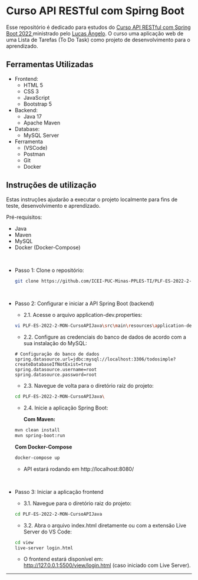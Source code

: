 # Curso API RESTful com Spirng Boot

Esse repositório é dedicado para estudos do [Curso API RESTful com Spring Boot 2022 ](https://www.youtube.com/playlist?list=PLiXotHlANc8ptwP6wajo73OZo9Nh5i597) ministrado pelo [Lucas Ângelo](https://github.com/Lucas-Angelo). O curso uma aplicação web de uma Lista de Tarefas (To Do Task) como projeto de desenvolvimento para o aprendizado.

## Ferramentas Utilizadas 
- Frontend:
  - HTML 5
  - CSS 3
  - JavaScript
  - Bootstrap 5
- Backend:
  - Java 17
  - Apache Maven
- Database:
  - MySQL Server
- Ferramenta
  - (VSCode)
  - Postman
  - Git
  - Docker

## Instruções de utilização

Estas instruções ajudarão a executar o projeto localmente para fins de teste, desenvolvimento e aprendizado.

Pré-requisitos:
  - Java
  - Maven
  - MySQL
  - Docker (Docker-Compose)

<br>

- Passo 1: Clone o repositório:
  ```bash
  git clone https://github.com/ICEI-PUC-Minas-PPLES-TI/PLF-ES-2022-2-MON-CursoAPIJava.git
  ```

<br>

- Passo 2: Configurar e iniciar a API Spring Boot (backend)

  - 2.1. Acesse o arquivo application-dev.properties:
  ```bash
  vi PLF-ES-2022-2-MON-CursoAPIJava\src\main\resources\application-dev.properties
  ```

  - 2.2. Configure as credenciais do banco de dados de acordo com a sua instalação do MySQL:
  ```proprieties
  # Configuração do banco de dados
  spring.datasource.url=jdbc:mysql://localhost:3306/todosimple?createDatabaseIfNotExist=true
  spring.datasource.username=root
  spring.datasource.password=root
  ```

  - 2.3. Navegue de volta para o diretório raiz do projeto:
  ```bash
  cd PLF-ES-2022-2-MON-CursoAPIJava\
  ```

  - 2.4. Inicie a aplicação Spring Boot:
 
    **Com Maven:**
  ```bash
  mvn clean install
  mvn spring-boot:run
  ```
   
    **Com Docker-Compose**
  ```bash
  docker-compose up
  ```
  
  - API estará rodando em http://localhost:8080/

<br>

- Passo 3: Iniciar a aplicação frontend

  - 3.1. Navegue para o diretório raiz do projeto:
  ```bash
  cd PLF-ES-2022-2-MON-CursoAPIJava
  ```

  - 3.2. Abra o arquivo index.html diretamente ou com a extensão Live Server do VS Code:
  ```bash
  cd view
  live-server login.html
  ```
  - O frontend estará disponível em: http://127.0.0.1:5500/view/login.html (caso iniciado com Live Server).

---
